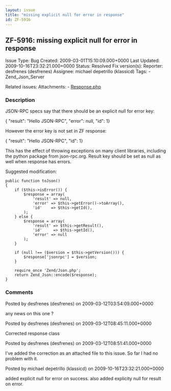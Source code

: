 ```yaml
---
layout: issue
title: "missing explicit null for error in response"
id: ZF-5916
---
```


ZF-5916: missing explicit null for error in response
----------------------------------------------------

 Issue Type: Bug Created: 2009-03-01T15:10:09.000+0000 Last Updated: 2009-10-16T23:32:21.000+0000 Status: Resolved Fix version(s): 
 Reporter:  desfrenes (desfrenes)  Assignee:  michael depetrillo (klassicd)  Tags: - Zend\_Json\_Server
 
 Related issues: 
 Attachments: - [Response.php](/issues/secure/attachment/11802/Response.php)
 
### Description

JSON-RPC specs say that there should be an explicit null for error key:

 { "result": "Hello JSON-RPC", "error": null, "id": 1}

However the error key is not set in ZF response:

 { "result": "Hello JSON-RPC", "id": 1}

This has the effect of throwing exceptions on many client libraries, including the python package from json-rpc.org. Result key should be set as null as well when response has errors.

Suggested modification:

 
    public function toJson()
    {
        if ($this->isError()) {
            $response = array(
                'result' => null,
                'error' => $this->getError()->toArray(),
                'id'    => $this->getId(),
            );
        } else {
            $response = array(
                'result' => $this->getResult(),
                'id'     => $this->getId(),
                'error' => null
            );
        }
    
        if (null !== ($version = $this->getVersion())) {
            $response['jsonrpc'] = $version;
        }
    
        require_once 'Zend/Json.php';
        return Zend_Json::encode($response);
    }


 

 

### Comments

Posted by desfrenes (desfrenes) on 2009-03-12T03:54:09.000+0000

any news on this one ?

 

 

Posted by desfrenes (desfrenes) on 2009-03-12T08:45:11.000+0000

Corrected response class

 

 

Posted by desfrenes (desfrenes) on 2009-03-12T08:51:41.000+0000

I've added the correction as an attached file to this issue. So far I had no problem with it.

 

 

Posted by michael depetrillo (klassicd) on 2009-10-16T23:32:21.000+0000

added explicit null for error on success. also added explicity null for result on error.

 

 